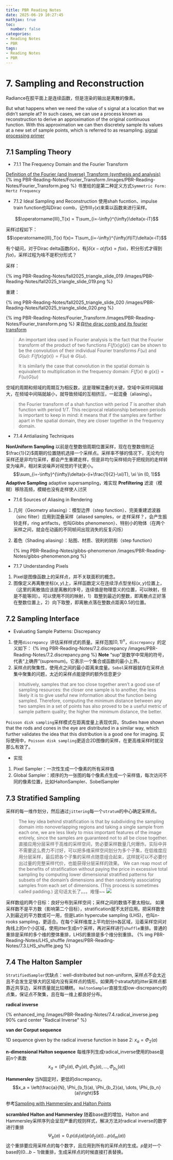 ```yaml
---
title: PBR Reading Notes
date: 2025-06-19 10:27:45
mathjax: true
toc:
  number: false
categories:
- Reading Notes
- PBR
tags: 
- Reading Notes
- PBR
---
```


# 7. Sampling and Reconstruction

Radiance在胶平面上是连续函数，但是渲染的输出是离散的像素。

 But what happens when we need the value of s signal at a location that we didn’t sample at?  In such cases, we can use a process known as reconstruction to derive an approximation of the original continuous function. With this approximation we can then discretely sample its values at a new set of sample points, which is referred to as resampling.
[signal processing primer](https://therealmjp.github.io/posts/signal-processing-primer/)


## 7.1 Sampling Theory

- 7.1.1 The Frequency Domain and the Fourier Transform

[Definition of the Fourier (and Inverse) Transform (synthesis and analysis)](https://lpsa.swarthmore.edu/Fourier/Xforms/FXformIntro.html)
{% img PBR-Reading-Notes/Fourier_Transform /images/PBR-Reading-Notes/Fourier_Transform.jpeg %}
书里给的是第二种定义方式`Symmetric Form: Hertz Frequency`

- 7.1.2 Ideal Sampling and Reconstruction
使用shah fucntion、impulse train function也叫Dirac comb，记作$\operatorname{III}_T(x)$来乘以函数来进行采样。

$$\operatorname{III}_T(x) = T\sum_{i=-\infty}^{\infty}\delta(x-iT)$$

采样过程如下：
$$\operatorname{III}_T(x) f(x)= T\sum_{i=-\infty}^{\infty}f(iT)\delta(x-iT)$$

有个疑问，对于Dirac delta函数$\delta(x)$，有$\int{\delta(x - \alpha)}f(x) = f(\alpha)$，积分形式才得到$f(\alpha)$，采样过程为啥不是积分形式？

采样：
<!-- https://15462.courses.cs.cmu.edu/fall2015/lecture/triangle/slide_019 -->
{% img PBR-Reading-Notes/fall2025_triangle_slide_019 /images/PBR-Reading-Notes/fall2025_triangle_slide_019.png %} 

重建：
<!-- https://15462.courses.cs.cmu.edu/fall2015/lecture/triangle/slide_020 -->
{% img PBR-Reading-Notes/fall2025_triangle_slide_020 /images/PBR-Reading-Notes/fall2025_triangle_slide_020.png %}


{% img PBR-Reading-Notes/Fourier_Transform /images/PBR-Reading-Notes/Fourier_transform.png %}
来自[the dirac comb and its fourier transform](https://dspillustrations.com/pages/posts/misc/the-dirac-comb-and-its-fourier-transform.html)

> An important idea used in Fourier analysis is the fact that the Fourier transform of the product of two functions $F\{f(x)g(x)\}$ can be shown to be the convolution of their individual Fourier transforms $F(\omega)$ and $G(\omega)$: $F\{f(x)g(x)\} = F(\omega) \circledast G(\omega)$.
>
> It is similarly the case that convolution in the spatial domain is equivalent to multiplication in the frequency domain: $F\{f(x) \circledast g(x)\} = F(\omega)G(\omega)$

空域的周期和频域的周期互为相反数，这是理解混叠的关键，空域中采样间隔越大，在频域中间隔就越小，就导致频域的互相挤压，一起混叠（aliasing）。

> the Fourier transform of a shah function with period $T$ is another shah function with period $1/T$. This reciprocal relationship between periods is important to keep in mind: it means that if the samples are farther apart in the spatial domain, they are closer together in the frequency domain.

- 7.1.4 Antialiasing Techniques

**NonUniform Sampling** 以前是在整数倍周期位置采样，现在在整数倍附近$\frac{1}{2}$周期的位置随机选择一个采样点。采样率不够的情况下，无论均匀采样还是非均匀采样，都会产生重建走样，但是非均匀采样倾向于把规则的走样转变为噪声，相对来说噪声对视觉的干扰更小。
  $$\sum_{i=-\infty}^{\infty}\delta(x-(i+\frac{1}{2}-\xi)T), \xi \in (0, 1)$$
**Adaptive Sampling** adaptive supersampling，难实现
**Prefiltering** 滤波（模糊）移除高频，模糊也没有走样使人讨厌
- 7.1.6 Sources of Aliasing in Rendering
1. 几何（Geometry aliasing）：模型边界（step function）、完美重建滤波器（sinc filter）应用到混叠采样（aliased samples，or 走样采样？，会产生振铃走样，ring artifacts，也叫Gibbs phenomenon）、特别小的物体（在两个采样之间，就会在动画的不同帧间出现消失的反复闪烁）
2. 着色（Shading aliasing）：贴图、材质、锐利的阴影（step function）
   
   {% img PBR-Reading-Notes/gibbs-phenomenon /images/PBR-Reading-Notes/gibbs-phenomenon.png %}

- 7.1.7 Understanding Pixels

1. Pixel是图像函数上的采样点，并不关联面积的概念。
2. 图像定义再离散坐标$(x,y)$上，采样函数定义在连续浮点型坐标$(x,y)$位置上，（这里的离散值应该是离散的序号，连续值是物理意义的位置，可以映射，但是不能等同）。可以使用不同的映射，1）取整到最近的整数，即离散点正好落在整数位置上，2）向下取整，即离散点落在整数点距离0.5的位置。

## 7.2 Sampling Interface
- Evaluating Sample Patterns: Discrepancy
1. 使用`discrepancy `评估采样样式的质量。采样范围$\left[0, 1 \right)^n$，`discrepancy `的定义如下：
   {% img PBR-Reading-Notes/7.2.discrepancy /images/PBR-Reading-Notes/7.2.discrepancy.png %}
**Note** “sup”是数学中常用的符号，代表“上确界”(supremum)。它表示一个集合或函数的最小上界。
2. 采样点的聚集性，使用点之间的最小距离来度量。`Sobol`采样器就存在采样点集中聚集的问题，太近的采样点能提供的额外信息更少

> Intuitively, samples that are too close together aren’t a good use of sampling resources: the closer one sample is to another, the less likely it is to give useful new information about the function being sampled. Therefore, computing the minimum distance between any two samples in a set of points has also proved to be a useful metric of sample pattern quality; the higher the minimum distance, the better.

`Poisson disk sampling`采样模式在距离度量上表现优异。Studies have shown that the rods and cones in the eye are distributed in a similar way, which further validates the idea that this distribution is a good one for imaging. 实际使用中，`Poisson disk sampling`更适合2D图像的采样，在更高维采样时就没那么有效了。

- 实现
1. Pixel Sampler：一次性生成一个像素的所有采样值
2. Global Sampler：顺序的为一张图的每个像素点生成一个采样值，每次访问不同的像素位置，比如HaltonSampler、SobelSampler

## 7.3 Stratified Sampling

采样的每一维作划分，然后通过`jittering`每一个`stratum`的中心确定采样点。
> The key idea behind stratification is that by subdividing the sampling domain into nonoverlapping regions and taking a single sample from each one, we are less likely to miss important features of the image entirely, since the samples are guaranteed not to all be close together.
直接应用分层采样于高维的采样空间，势必要采样数量几何爆炸。实际中并不需要这么费力不讨好，可以把多维采样空间划分为多个子集，在低维度应用分层采样，最后把各个子集的采样点随意组合起来，这样就可以不必要付出过量的完整采样代价，也能获得分层采样的效果。
> We can reap most of the benefits of stratification without paying the price in excessive total sampling by computing lower dimensional stratified patterns for subsets of the domain’s dimensions and then randomly associating samples from each set of dimensions. (This process is sometimes called padding.) 这句话太长了。。。难懂~~
![](https://pbr-book.org/3ed-2018/Sampling_and_Reconstruction/Sample%20padding.svg)

采样数组的两个目标：良好分布到采样空间；采样之间的数值不要太相似。
如果采样数不是平方数（影响第二个目标），stratification就不太好应用。把采样数舍入到最近的平方数或可一用，但是Latin hypercube sampling (LHS)，也叫n-rooks sampling，更适合。在每个采样维度上平均划分n各区域，沿着采样空间对角线上的n个小区域，使用jitter生成n个采样，再对采样进行`shuffle`重排。普通的重排是采样的多个维的整体重排，LHS的重排是多个维分别重排。
{% img PBR-Reading-Notes/LHS_shuffle /images/PBR-Reading-Notes/7.3.LHS_shuffle.jpeg %}

## 7.4 The Halton Sampler

`StratifiedSampler`优缺点：well-distributed but non-uniform, 采样点不会太近且不会发生足够大的区域内没有采样点的情形。如果两个strata内的jitter采样点都靠近共享边，采样质量就比较糟糕。
`HaltonSampler`直接生成low-discrepancy的点集，保证点不聚集，且在每一维上都良好分布。

**radical inverse**

{% enhanced_img /images/PBR-Reading-Notes/7.4.radical_inverse.jpeg 90% card center "Radical Inverse" %}

**van der Corput sequence**

1D sequence given by the radical inverse function in base 2: $x_a = \Phi_2(a)$

**n-dimensional Halton sequence**
每维序列生成radical_inverse使用的base是前n个素数
$$x_a = (\Phi_2(a), \Phi_3(a), \Phi_5(a), \dots, \Phi_{p_n}(a))$$

**Hammersley**
当N固定时，更低的discrepancy。
   $$x_a = \left(\frac{a}{N}, \Phi_{b_1}(a), \Phi_{b_2}(a), \dots, \Phi_{b_n}(a)\right)$$

参考[Sampling with Hammersley and Halton Points](https://ttwong12.github.io/papers/udpoint/udpoint.pdf)

**scrambled Halton and Hammersley**
随着base底的增加，Halton and Hammersley采样序列会呈现严重的规则样式，解决方法对radical inverse的数字进行重排
   $$\Psi_b(a) = 0.p(d_1(a))p(d_2(a))\dots p(d_m(a))$$
这个重排要应用采样点的每个数字，且应用到所有的采样点的生成。$p$是对一个base的$(0 \dots b-1)$做重排，生成采样点的时候直接打表替换。